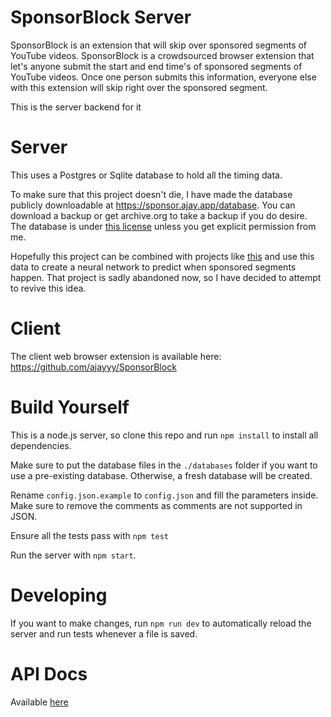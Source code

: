 # SponsorBlock Server

SponsorBlock is an extension that will skip over sponsored segments of YouTube videos. SponsorBlock is a crowdsourced browser extension that let's anyone submit the start and end time's of sponsored segments of YouTube videos. Once one person submits this information, everyone else with this extension will skip right over the sponsored segment.

This is the server backend for it

# Server

This uses a Postgres or Sqlite database to hold all the timing data.

To make sure that this project doesn't die, I have made the database publicly downloadable at https://sponsor.ajay.app/database. You can download a backup or get archive.org to take a backup if you do desire. The database is under [this license](https://creativecommons.org/licenses/by-nc-sa/4.0/) unless you get explicit permission from me.

Hopefully this project can be combined with projects like [this](https://github.com/Sponsoff/sponsorship_remover) and use this data to create a neural network to predict when sponsored segments happen. That project is sadly abandoned now, so I have decided to attempt to revive this idea.

# Client

The client web browser extension is available here: https://github.com/ajayyy/SponsorBlock

# Build Yourself

This is a node.js server, so clone this repo and run `npm install` to install all dependencies.

Make sure to put the database files in the `./databases` folder if you want to use a pre-existing database. Otherwise, a fresh database will be created.

Rename `config.json.example` to `config.json` and fill the parameters inside. Make sure to remove the comments as comments are not supported in JSON.

Ensure all the tests pass with `npm test`

Run the server with `npm start`.

# Developing

If you want to make changes, run `npm run dev` to automatically reload the server and run tests whenever a file is saved.

# API Docs

Available [here](https://wiki.sponsor.ajay.app/index.php/API_Docs)
